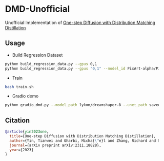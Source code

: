 # DMD-Unofficial

Unofficial Implementation of [One-step Diffusion with Distribution Matching Distillation](https://arxiv.org/abs/2311.18828)

## Usage

- Build Regression Dataset

```bash
python build_regression_data.py --gpus 0,1
python build_regression_data.py --gpus "0,1" --model_id PixArt-alpha/PixArt-XL-2-512x512 --save_dir data/diffusion_db_pixart_xl_2_512x512
```

- Train 

```bash
bash train.sh
```

- Gradio demo

```bash
python gradio_dmd.py --model_path lykon/dreamshaper-8 --unet_path saved/dmd/checkpoint-1000/student_unet
```

## Citation

```bibtex
@article{yin2023one,
  title={One-step Diffusion with Distribution Matching Distillation},
  author={Yin, Tianwei and Gharbi, Micha{\"e}l and Zhang, Richard and Shechtman, Eli and Durand, Fredo and Freeman, William T and Park, Taesung},
  journal={arXiv preprint arXiv:2311.18828},
  year={2023}
}
```